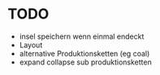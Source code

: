 ﻿# TODO
* insel speichern wenn einmal endeckt
* Layout
* alternative Produktionsketten (eg coal)
* expand collapse sub produktionsketten